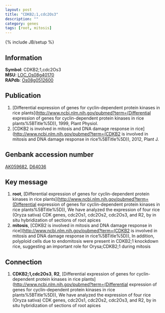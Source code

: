 ```yaml
---
layout: post
title: "CDKB2;1,cdc2Os3"
description: ""
category: genes
tags: [root, mitosis]
---
```

{% include JB/setup %}

## Information
__Symbol__: CDKB2;1,cdc2Os3  
__MSU__: [LOC_Os08g40170](http://rice.plantbiology.msu.edu/cgi-bin/ORF_infopage.cgi?orf=LOC_Os08g40170)  
__RAPdb__: [Os08g0512600](http://rapdb.dna.affrc.go.jp/viewer/gbrowse_details/irgsp1?name=Os08g0512600)  

## Publication
1. [Differential expression of genes for cyclin-dependent protein kinases in rice plants](http://www.ncbi.nlm.nih.gov/pubmed?term=(Differential expression of genes for cyclin-dependent protein kinases in rice plants%5BTitle%5D)), 1999, Plant Physiol.
2. [CDKB2 is involved in mitosis and DNA damage response in rice](http://www.ncbi.nlm.nih.gov/pubmed?term=(CDKB2 is involved in mitosis and DNA damage response in rice%5BTitle%5D)), 2012, Plant J.

## Genbank accession number
[AK059682](http://www.ncbi.nlm.nih.gov/nuccore/AK059682), [D64036](http://www.ncbi.nlm.nih.gov/nuccore/D64036)

## Key message
1. __root__, [Differential expression of genes for cyclin-dependent protein kinases in rice plants](http://www.ncbi.nlm.nih.gov/pubmed?term=(Differential expression of genes for cyclin-dependent protein kinases in rice plants%5BTitle%5D)),  We have analyzed the expression of four rice (Oryza sativa) CDK genes, cdc2Os1, cdc2Os2, cdc2Os3, and R2, by in situ hybridization of sections of root apices
2. __mitosis__, [CDKB2 is involved in mitosis and DNA damage response in rice](http://www.ncbi.nlm.nih.gov/pubmed?term=(CDKB2 is involved in mitosis and DNA damage response in rice%5BTitle%5D)),  In addition, polyploid cells due to endomitosis were present in CDKB2;1 knockdown rice, suggesting an important role for Orysa;CDKB2;1 during mitosis

## Connection
1. __CDKB2;1,cdc2Os3__, __R2__, [Differential expression of genes for cyclin-dependent protein kinases in rice plants](http://www.ncbi.nlm.nih.gov/pubmed?term=(Differential expression of genes for cyclin-dependent protein kinases in rice plants%5BTitle%5D)),  We have analyzed the expression of four rice (Oryza sativa) CDK genes, cdc2Os1, cdc2Os2, cdc2Os3, and R2, by in situ hybridization of sections of root apices


